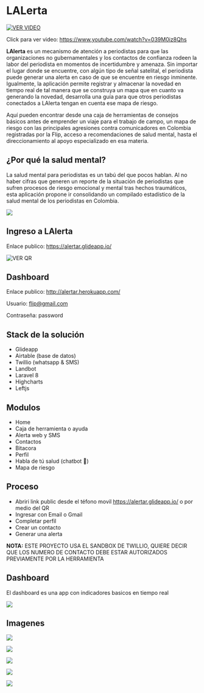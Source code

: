 # LALerta

[![VER VIDEO](https://img.youtube.com/vi/039M0iz8Qhs/0.jpg)](https://www.youtube.com/watch?v=039M0iz8Qhs)

Click para ver video: https://www.youtube.com/watch?v=039M0iz8Qhs

**LAlerta** es un mecanismo de atención a periodistas para que las organizaciones no gubernamentales y los contactos de confianza rodeen la labor del periodista en momentos de incertidumbre y amenaza. Sin importar el lugar donde se encuentre, con algún tipo de señal satelital, el periodista puede generar una alerta en caso de que se encuentre en riesgo inminente. Igualmente, la aplicación permite registrar y almacenar la novedad en tiempo real de tal manera que se construya un mapa que en cuanto va generando la novedad, desarrolla una guía para que otros periodistas conectados a LAlerta tengan en cuenta ese mapa de riesgo. 
  
Aquí pueden encontrar desde una caja de herramientas de consejos básicos antes de emprender un viaje para el trabajo de campo, un mapa de riesgo con las principales agresiones contra comunicadores en Colombia registradas por la Flip, acceso a recomendaciones de salud mental, hasta el direccionamiento al apoyo especializado en esa materia.

## ¿Por qué la salud mental?
La salud mental para periodistas es un tabú del que pocos hablan. Al no haber cifras que generen un reporte de la situación de periodistas que sufren procesos de riesgo emocional y mental tras hechos traumáticos, esta aplicación propone ir consolidando un compilado estadístico de la salud mental de los periodistas en Colombia. 

![](https://i.ibb.co/X2xSvww/ezgif-com-gif-maker.gif)

## Ingreso a LAlerta

Enlace publico: https://alertar.glideapp.io/

![VER QR](https://i.imgur.com/rwASssv.png)

## Dashboard

Enlace publico: http://alertar.herokuapp.com/

Usuario: flip@gmail.com

Contraseña: password

## Stack de la solución

* Glideapp
* Airtable (base de datos)
* Twillio (whatsapp & SMS)
* Landbot
* Laravel 8
* Highcharts
* Leftjs

## Modulos

* Home
* Caja de herramienta o ayuda
* Alerta web y SMS
* Contactos
* Bitacora
* Perfil
* Habla de tú salud (chatbot 🤖)
* Mapa de riesgo

## Proceso
* Abriri link public desde el téfono movil https://alertar.glideapp.io/ o por medio del QR
* Ingresar con Email o Gmail
* Completar perfil
* Crear un contacto
* Generar una alerta

**NOTA:** ESTE PROYECTO USA EL SANDBOX DE TWILLIO, QUIERE DECIR QUE LOS NUMERO DE CONTACTO DEBE ESTAR AUTORIZADOS PREVIAMENTE POR LA HERRAMIENTA

## Dashboard
El dashboard es una app con indicadores basicos en tiempo real

![](https://i.imgur.com/NOIjLJC.png)

## Imagenes

![](https://i.imgur.com/9X86eAF.jpg)

![](https://i.imgur.com/iyNnC9G.jpg)

![](https://i.imgur.com/B40kMHP.jpg)

![](https://i.imgur.com/AlRqZis.jpg)

![](https://i.imgur.com/YVHHYJW.jpg)

